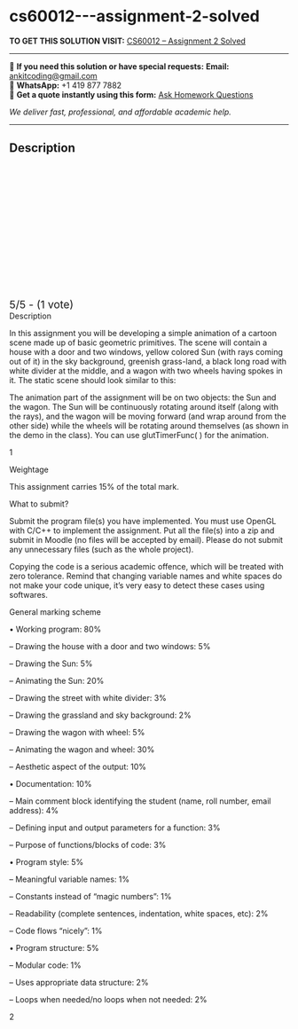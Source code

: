 # cs60012---assignment-2-solved
**TO GET THIS SOLUTION VISIT:** [CS60012 – Assignment 2 Solved](https://www.ankitcodinghub.com/product/cs60012-assignment-2-solved/)


---

📩 **If you need this solution or have special requests:** **Email:** ankitcoding@gmail.com  
📱 **WhatsApp:** +1 419 877 7882  
📄 **Get a quote instantly using this form:** [Ask Homework Questions](https://www.ankitcodinghub.com/services/ask-homework-questions/)

*We deliver fast, professional, and affordable academic help.*

---

<h2>Description</h2>



<div class="kk-star-ratings kksr-auto kksr-align-center kksr-valign-top" data-payload="{&quot;align&quot;:&quot;center&quot;,&quot;id&quot;:&quot;113979&quot;,&quot;slug&quot;:&quot;default&quot;,&quot;valign&quot;:&quot;top&quot;,&quot;ignore&quot;:&quot;&quot;,&quot;reference&quot;:&quot;auto&quot;,&quot;class&quot;:&quot;&quot;,&quot;count&quot;:&quot;1&quot;,&quot;legendonly&quot;:&quot;&quot;,&quot;readonly&quot;:&quot;&quot;,&quot;score&quot;:&quot;5&quot;,&quot;starsonly&quot;:&quot;&quot;,&quot;best&quot;:&quot;5&quot;,&quot;gap&quot;:&quot;4&quot;,&quot;greet&quot;:&quot;Rate this product&quot;,&quot;legend&quot;:&quot;5\/5 - (1 vote)&quot;,&quot;size&quot;:&quot;24&quot;,&quot;title&quot;:&quot;CS60012 - Assignment 2 Solved&quot;,&quot;width&quot;:&quot;138&quot;,&quot;_legend&quot;:&quot;{score}\/{best} - ({count} {votes})&quot;,&quot;font_factor&quot;:&quot;1.25&quot;}">

<div class="kksr-stars">

<div class="kksr-stars-inactive">
            <div class="kksr-star" data-star="1" style="padding-right: 4px">


<div class="kksr-icon" style="width: 24px; height: 24px;"></div>
        </div>
            <div class="kksr-star" data-star="2" style="padding-right: 4px">


<div class="kksr-icon" style="width: 24px; height: 24px;"></div>
        </div>
            <div class="kksr-star" data-star="3" style="padding-right: 4px">


<div class="kksr-icon" style="width: 24px; height: 24px;"></div>
        </div>
            <div class="kksr-star" data-star="4" style="padding-right: 4px">


<div class="kksr-icon" style="width: 24px; height: 24px;"></div>
        </div>
            <div class="kksr-star" data-star="5" style="padding-right: 4px">


<div class="kksr-icon" style="width: 24px; height: 24px;"></div>
        </div>
    </div>

<div class="kksr-stars-active" style="width: 138px;">
            <div class="kksr-star" style="padding-right: 4px">


<div class="kksr-icon" style="width: 24px; height: 24px;"></div>
        </div>
            <div class="kksr-star" style="padding-right: 4px">


<div class="kksr-icon" style="width: 24px; height: 24px;"></div>
        </div>
            <div class="kksr-star" style="padding-right: 4px">


<div class="kksr-icon" style="width: 24px; height: 24px;"></div>
        </div>
            <div class="kksr-star" style="padding-right: 4px">


<div class="kksr-icon" style="width: 24px; height: 24px;"></div>
        </div>
            <div class="kksr-star" style="padding-right: 4px">


<div class="kksr-icon" style="width: 24px; height: 24px;"></div>
        </div>
    </div>
</div>


<div class="kksr-legend" style="font-size: 19.2px;">
            5/5 - (1 vote)    </div>
    </div>
Description

In this assignment you will be developing a simple animation of a cartoon scene made up of basic geometric primitives. The scene will contain a house with a door and two windows, yellow colored Sun (with rays coming out of it) in the sky background, greenish grass-land, a black long road with white divider at the middle, and a wagon with two wheels having spokes in it. The static scene should look similar to this:

The animation part of the assignment will be on two objects: the Sun and the wagon. The Sun will be continuously rotating around itself (along with the rays), and the wagon will be moving forward (and wrap around from the other side) while the wheels will be rotating around themselves (as shown in the demo in the class). You can use glutTimerFunc( ) for the animation.

1

Weightage

This assignment carries 15% of the total mark.

What to submit?

Submit the program file(s) you have implemented. You must use OpenGL with C/C++ to implement the assignment. Put all the file(s) into a zip and submit in Moodle (no files will be accepted by email). Please do not submit any unnecessary files (such as the whole project).

Copying the code is a serious academic offence, which will be treated with zero tolerance. Remind that changing variable names and white spaces do not make your code unique, it’s very easy to detect these cases using softwares.

General marking scheme

• Working program: 80%

– Drawing the house with a door and two windows: 5%

– Drawing the Sun: 5%

– Animating the Sun: 20%

– Drawing the street with white divider: 3%

– Drawing the grassland and sky background: 2%

– Drawing the wagon with wheel: 5%

– Animating the wagon and wheel: 30%

– Aesthetic aspect of the output: 10%

• Documentation: 10%

– Main comment block identifying the student (name, roll number, email address): 4%

– Defining input and output parameters for a function: 3%

– Purpose of functions/blocks of code: 3%

• Program style: 5%

– Meaningful variable names: 1%

– Constants instead of “magic numbers”: 1%

– Readability (complete sentences, indentation, white spaces, etc): 2%

– Code flows “nicely”: 1%

• Program structure: 5%

– Modular code: 1%

– Uses appropriate data structure: 2%

– Loops when needed/no loops when not needed: 2%

2
